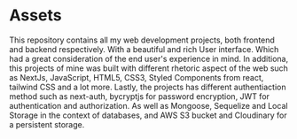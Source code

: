# Assets
This repository contains all my web development projects, both frontend and backend respectively. With a beautiful and rich User interface. 
Which had a great consideration of the end user's experience in mind. In additiona, this projects of mine was built with different rhetoric
aspect of the web such as NextJs, JavaScript, HTML5, CSS3, Styled Components from react, tailwind CSS and a lot more. Lastly, the projects has
different authentiaction method such as next-auth, bycryptjs for password encryption, JWT for authentication and authorization. As well as Mongoose,
Sequelize and Local Storage in the context of databases, and AWS S3 bucket and Cloudinary for a persistent storage.
